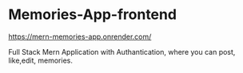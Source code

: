 # Memories-App-frontend
https://mern-memories-app.onrender.com/


Full Stack Mern Application with Authantication, where you can post, like,edit, memories.
